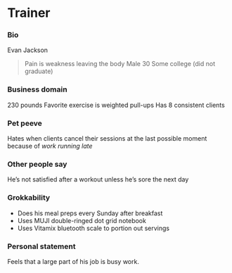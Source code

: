 # Trainer
### Bio
Evan Jackson
> Pain is weakness leaving the body
Male
30
Some college (did not graduate)

### Business domain
230 pounds
Favorite exercise is weighted pull-ups
Has 8 consistent clients

### Pet peeve
Hates when clients cancel their sessions at the last possible moment because of _work running late_

### Other people say
He’s not satisfied after a workout unless he’s sore the next day

### Grokkability
* Does his meal preps every Sunday after breakfast
* Uses MUJI double-ringed dot grid notebook
* Uses Vitamix bluetooth scale to portion out servings

### Personal statement
Feels that a large part of his job is busy work.
